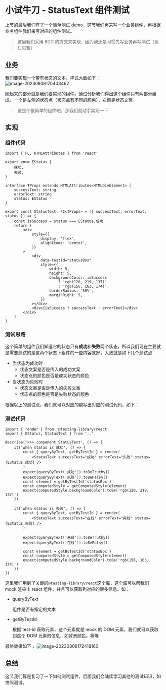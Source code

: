 # 小试牛刀 - StatusText 组件测试

上节的最后我们有了一个简单测试 demo，这节我们再来写一个业务组件，再根据业务组件我们来写对应的组件测试。

> 这里我们采用 BDD 的方式来实现，因为我还是习惯先写业务再写测试（见仁见智）

## 业务

我们要实现一个带有状态的文本。样式大致如下：
![image-20230809170403462](https://image.jimmyxuexue.top/img/202308091704634.png)

圈起来的部分就是我们要实现的组件。通过分析我们得出这个组件只有两部分组成，一个是左侧的状态点（状态点有不同的颜色），右侧是状态文案。

> 这是个很简单的组件吧，那我们就动手实现一下

## 实现

### 组件代码

```tsx
import { FC, HTMLAttributes } from 'react'

export enum EStatus {
	成功,
	失败,
}

interface TProps extends HTMLAttributes<HTMLDivElement> {
	successText: string
	errorText: string
	status: EStatus
}

export const StatusText: FC<TProps> = ({ successText, errorText, status }) => {
	const isSuccess = status === EStatus.成功
	return (
		<div
			style={{
				display: 'flex',
				alignItems: 'center',
			}}
		>
			<div
				data-testid="statusBox"
				style={{
					width: 5,
					height: 5,
					backgroundColor: isSuccess
						? 'rgb(120, 219, 137)'
						: 'rgb(156, 163, 174)',
					borderRadius: '50%',
					marginRight: 5,
				}}
			></div>
			<div>{isSuccess ? successText : errorText}</div>
		</div>
	)
}
```

### 测试思路

这个简单的组件我们知道它的状态只有**成功**和**失败**两个状态，所以我们现在主要就是需要测试的是这两个状态下组件的一些内容就好，大致就是如下几个测试点

- 当状态为成功时
  - 状态文案是否是传入的成功文案
  - 状态点的颜色是否是成功状态的颜色
- 当状态为失败时
  - 状态文案是否是传入的失败文案
  - 状态点的颜色是否是失败状态的颜色

根据以上的测试点，我们就可以对应的编写出对应的测试代码，如下：

### 测试代码

```tsx
import { render } from '@testing-library/react'
import { EStatus, StatusText } from '..'

describe('>>> component StatusText', () => {
	it('when status is 成功', () => {
		const { queryByText, getByTestId } = render(
			<StatusText successText="成功" errorText="失败" status={EStatus.成功} />
		)
		expect(queryByText('成功')).toBeTruthy()
		expect(queryByText('失败')).toBeFalsy()
		const element = getByTestId('statusBox')
		const computedStyle = getComputedStyle(element)
		expect(computedStyle.backgroundColor).toBe('rgb(120, 219, 137)')
	})

	it('when status is 失败', () => {
		const { queryByText, getByTestId } = render(
			<StatusText successText="在线" errorText="离线" status={EStatus.失败} />
		)

		expect(queryByText('离线')).toBeTruthy()
		expect(queryByText('在线')).toBeFalsy()

		const element = getByTestId('statusBox')
		const computedStyle = getComputedStyle(element)
		expect(computedStyle.backgroundColor).toBe('rgb(156, 163, 174)')
	})
})
```

这里我们用到了关键的`@testing-library/react`这个库，这个库可以帮我们 mock 渲染出 react 组件，并且可以获取到对应的很多信息。如：

- queryByText

  组件是否有指定的文本

- getByTestId

  根据 test-id 获取元素，这个元素就是 mock 的 DOM 元素，我们就可以获取到这个 DOM 元素的信息，如背景颜色，等等

最终效果如下：
![image-20230809172418160](https://image.jimmyxuexue.top/img/202308091724280.png)

## 总结

这节我们算是复习了一下如何测试组件，后面我们会陆续学习其他的测试知识，如快照测试。
